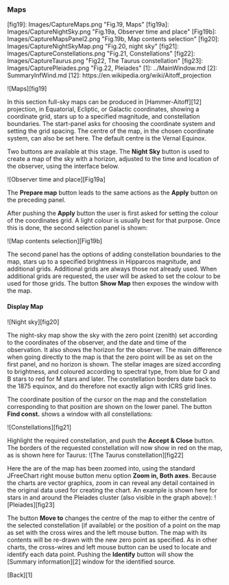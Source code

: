 <h3 id="showmaps"> Maps </h3>
[fig19]: Images/CaptureMaps.png "Fig.19, Maps"
[fig19a]: Images/CaptureNightSky.png "Fig.19a, Observer time and place"
[Fig19b]: Images/CaptureMapsPanel2.png "Fig.19b, Map contents selection" 
[fig20]: Images/CaptureNightSkyMap.png "Fig.20, night sky"
[fig21]: Images/CaptureConstellations.png "Fig.21, Constellations"
[fig22]: Images/CaptureTaurus.png "Fig22, The Taurus constellation"
[fig23]: Images/CapturePleiades.png "Fig.22, Pleiades"
[1]: ../MainWindow.md
[2]: SummaryInfWind.md
[12]: https://en.wikipedia.org/wiki/Aitoff_projection

![Maps][fig19]

In this section full-sky maps can be produced in [Hammer-Aitoff][12] projection, in Equatorial, Ecliptic, or Galactic coordinates, showing a coordinate grid, stars up to a specified magnitude, and constellation boundaries. The start-panel asks for choosing the coordinate system and setting the grid spacing. The centre of the map, in the chosen coordinate system, can also be set here. The default centre is the Vernal Equinox. 

Two buttons are available at this stage. The **Night Sky** button is used to create a map of the sky with a horizon, adjusted to the time and location of the observer, using the interface below.

![Observer time and place][Fig19a]

The **Prepare map** button leads to the same actions as the **Apply** button on the preceding panel.

After pushing the **Apply** button the user is first asked for setting the colour of the coordinates grid. A light colour is usually best for that purpose. Once this is done, the second selection panel is shown: 

![Map contents selection][Fig19b]

The second panel has the options of adding constellation boundaries to the map, stars up to a specified brightness in Hipparcos magnitude, and additional grids. Additional grids are always those not already used. When additional grids are requested, the user will be asked to set the colour to be used for those grids. The button **Show Map** then exposes the window with the map.
<h4 id="displaymap"> Display Map </h4>
![Night sky][fig20]

The night-sky map show the sky with the zero point (zenith) set according to the coordinates of the observer, and the date and time of the observation. It also shows the horizon for the observer. The main difference when going directly to the map is that the zero point will be as set on the first panel, and no horizon is shown. The stellar images are sized according to brightness, and coloured according to spectral type, from blue for O and B stars to red for M stars and later. The constellation borders date back to the 1875 equinox, and do therefore not exactly align with ICRS grid lines.

The coordinate position of the cursor on the map and the constellation corresponding to that position are shown on the lower panel. The button **Find const.** shows a window with all constellations:

![Constellations][fig21]

Highlight the required constellation, and push the **Accept & Close** button. The borders of the requested constellation will now show in red on the map, as is shown here for Taurus:
![The Taurus constellation][fig22]

Here the are of the map has been zoomed into, using the standard JFreeChart  right mouse button menu option **Zoom in, Both axes**. Because the charts are vector graphics, zoom in can reveal any detail contained in the original data used for creating the chart. An example is shown here for stars in and around the Pleiades cluster (also visible in the graph above):
![Pleiades][fig23]

The button **Move to** changes the centre of the map to either the centre of the selected constellation (if available) or the position of a point on the map as set with the cross wires and the left mouse button. The map with its contents will be re-drawn with the new zero point as specified. As in other charts, the cross-wires and left mouse button can be used to locate and identify each data point. Pushing the **Identify** button will show the [Summary information][2] window for the identified source. 

[Back][1]
